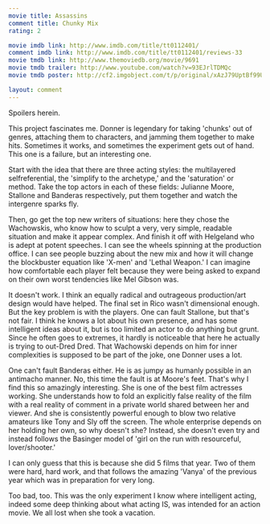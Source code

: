 ```yaml
---
movie title: Assassins
comment title: Chunky Mix
rating: 2

movie imdb link: http://www.imdb.com/title/tt0112401/
comment imdb link: http://www.imdb.com/title/tt0112401/reviews-33
movie tmdb link: http://www.themoviedb.org/movie/9691
movie tmdb trailer: http://www.youtube.com/watch?v=93EJrlTDMQc
movie tmdb poster: http://cf2.imgobject.com/t/p/original/xAzJ79UptBf99UDEm7kT7SRWE5Q.jpg

layout: comment
---
```


Spoilers herein.

This project fascinates me. Donner is legendary for taking 'chunks' out of genres, attaching them to characters, and jamming them together to make hits. Sometimes it works, and sometimes the experiment gets out of hand. This one is a failure, but an interesting one.

Start with the idea that there are three acting styles: the multilayered selfreferential, the 'simplify to the archetype,' and the 'saturation' or method. Take the top actors in each of these fields: Julianne Moore, Stallone and Banderas respectively, put them together and watch the intergenre sparks fly.

Then, go get the top new writers of situations: here they chose the Wachowskis, who know how to sculpt a very, very simple, readable situation and make it appear complex. And finish it off with Helgeland who is adept at potent speeches. I can see the wheels spinning at the production office. I can see people buzzing about the new mix and how it will change the blockbuster equation like 'X-men' and 'Lethal Weapon.' I can imagine how comfortable each player felt because they were being asked to expand on their own worst tendencies like Mel Gibson was.

It doesn't work. I think an equally radical and outrageous production/art design would have helped. The final set in Rico wasn't dimensional enough. But the key problem is with the players. One can fault Stallone, but that's not fair. I think he knows a lot about his own presence, and has some intelligent ideas about it, but is too limited an actor to do anything but grunt. Since he often goes to extremes, it hardly is noticeable that here he actually is trying to out-Dred Dred. That Wachowski depends on him for inner complexities is supposed to be part of the joke, one Donner uses a lot.

One can't fault Banderas either. He is as jumpy as humanly possible in an antimacho manner. No, this time the fault is at Moore's feet. That's why I find this so amazingly interesting. She is one of the best film actresses working. She understands how to fold an explicitly false reality of the film with a real reality of comment in a private world shared between her and viewer. And she is consistently powerful enough to blow two relative amateurs like Tony and Sly off the screen. The whole enterprise depends on her holding her own, so why doesn't she? Instead, she doesn't even try and instead follows the Basinger model of 'girl on the run with resourceful, lover/shooter.' 

I can only guess that this is because she did 5 films that year. Two of them were hard, hard work, and that follows the amazing 'Vanya' of the previous year which was in preparation for very long.

Too bad, too. This was the only experiment I know where intelligent acting, indeed some deep thinking about what acting IS, was intended for an action movie. We all lost when she took a vacation.
